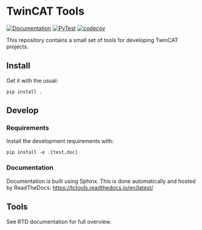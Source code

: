 # TwinCAT Tools

[![Documentation](https://readthedocs.org/projects/tctools/badge/?version=latest)](https://tctools.readthedocs.io/en/latest/?badge=latest)
[![PyTest](https://github.com/RobertoRoos/tctools/actions/workflows/tests.yml/badge.svg)](https://github.com/RobertoRoos/TcTools/actions)
[![codecov](https://codecov.io/gh/RobertoRoos/TcTools/graph/badge.svg?token=3NU2UNM2U0)](https://codecov.io/gh/RobertoRoos/TcTools)

This repository contains a small set of tools for developing TwinCAT projects.

## Install

Get it with the usual:
```
pip install .
```

## Develop

### Requirements

Install the development requirements with:
```
pip install -e .[test,doc]
```

### Documentation

Documentation is built using Sphinx.
This is done automatically and hosted by ReadTheDocs: https://tctools.readthedocs.io/en/latest/

## Tools

See RTD documentation for full overview.
